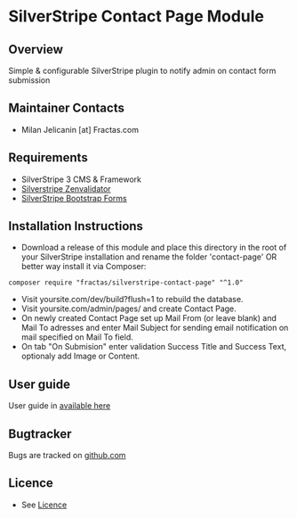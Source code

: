 # SilverStripe Contact Page Module

## Overview
Simple & configurable SilverStripe plugin to notify admin on contact form submission


## Maintainer Contacts
*  Milan Jelicanin [at] Fractas.com


## Requirements
* SilverStripe 3 CMS & Framework
* [Silverstripe Zenvalidator](https://github.com/sheadawson/silverstripe-zenvalidator)
* [SilverStripe Bootstrap Forms](https://github.com/unclecheese/silverstripe-bootstrap-forms/)


## Installation Instructions

 * Download a release of this module and place this directory in the root of your SilverStripe installation and rename the folder 'contact-page' OR better way install it via Composer:
 ```
 composer require "fractas/silverstripe-contact-page" "^1.0"
 ``` 
 * Visit yoursite.com/dev/build?flush=1 to rebuild the database.
 * Visit yoursite.com/admin/pages/ and create Contact Page.
 * On newly created Contact Page set up Mail From (or leave blank) and Mail To adresses and enter Mail Subject for sending email notification on mail specified on Mail To field.
 * On tab "On Submision" enter validation Success Title and Success Text, optionaly add Image or Content.


## User guide
User guide in [available here](https://github.com/fractaslabs/silverstripe-contact-page/blob/master/docs/en/userguide.md)


## Bugtracker
Bugs are tracked on [github.com](https://github.com/fractaslabs/silverstripe-contact-page/issues)


## Licence
 * See [Licence](https://github.com/fractaslabs/silverstripe-contact-page/blob/master/LICENSE)
